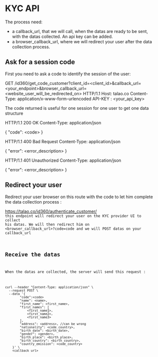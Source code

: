 # KYC API



The process need:
- a callback_url, that we will call, when the datas are ready to be sent, with the datas collected. An api key can be added.
- a browser_callback_url, where we will redirect your user after the data collection process. 

## Ask for a session code


First you need to ask a code to identify the session of the user:

GET /id360/get_code_customer?client_id=<client_id>&callback_url=<your_endpoint>&browser_callback_url=<website_user_will_be_redirected_on> HTTP/1.1
Host: talao.co
Content-Type: application/x-www-form-urlencoded
API-KEY : <your_api_key> 


The code returned is useful for one session for one user to get one data structure

HTTP/1.1 200 OK
Content-Type: application/json

{
   "code": \<code>
}

HTTP/1.1 400 Bad Request
Content-Type: application/json

{
   "error": <error_description>
}

HTTP/1.1 401 Unauthorized
Content-Type: application/json

{
   "error": <error_description>
}

## Redirect your user

Redirect your user browser on this route with the code to let him complete the data collection process :

https://talao.co/id360/authenticate_customer/<code> 
this endpoint will redirect your user on the KYC provider UI to collect his datas. We will then redirect him on <browser_callback_url>?code=code and we will POST datas on your callback_url


## Receive the datas


When the datas are collected, the server will send this request :

```
curl --header "Content-Type: application/json" \
  --request POST \
  --data '{
        "code":<code>
        "name": <name>,
        "first_name": <first_name>,
        "first_names": [
            <first_name1>,
            <first_name2>,
            <first_name3>
        ],
        "address": <address>, //can be wrong
        "nationality": <code_country>,
        "birth_date": <birth_date>,
        "gender": <gender>,
        "birth_place": <birth_place>,
        "birth_country": <birth_country>,
        "country_emission": <code_country>
    }' \
    <callback_url>
```
